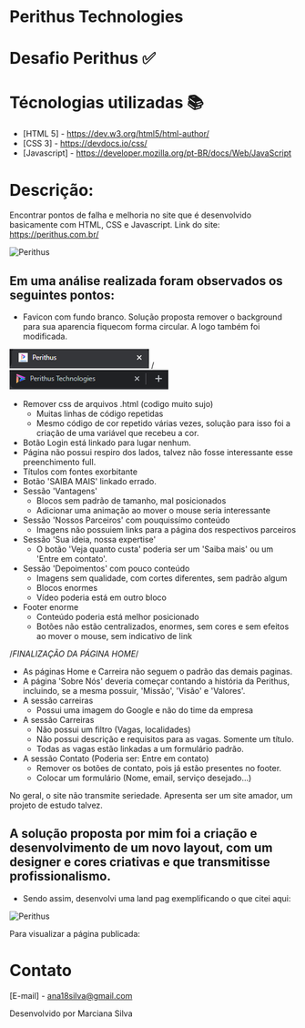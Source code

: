 # Perithus Technologies

# Desafio Perithus :white_check_mark:

# Técnologias utilizadas :books:

* [HTML 5] - https://dev.w3.org/html5/html-author/
* [CSS 3] - https://devdocs.io/css/
* [Javascript] - https://developer.mozilla.org/pt-BR/docs/Web/JavaScript

# Descrição:

Encontrar pontos de falha e melhoria no site que é desenvolvido basicamente com HTML, CSS e Javascript.
Link do site: https://perithus.com.br/

![Perithus](assets/img/perithusant.gif)

## Em uma análise realizada foram observados os seguintes pontos:

- Favicon com fundo branco. Solução proposta remover o background para sua aparencia fiquecom forma circular. A logo também foi modificada.

![Perithus](assets/img/fp.png) / ![Perithus](assets/img/fpp.png)

- Remover css de arquivos .html (codigo muito sujo)
  - Muitas linhas de código repetidas
  - Mesmo código de cor repetido várias vezes, solução para isso foi a criação de uma variável que recebeu a cor.
- Botão Login está linkado para lugar nenhum.
- Página não possui respiro dos lados, talvez não fosse interessante esse preenchimento full.
- Títulos com fontes exorbitante
- Botão 'SAIBA MAIS' linkado errado.
- Sessão 'Vantagens'
  - Blocos sem padrão de tamanho, mal posicionados
  - Adicionar uma animação ao mover o mouse seria interessante
- Sessão 'Nossos Parceiros' com pouquissímo conteúdo
  - Imagens não possuiem links para a página dos respectivos parceiros
- Sessão 'Sua ideia, nossa expertise'
  - O botão 'Veja quanto custa' poderia ser um 'Saiba mais' ou um 'Entre em contato'.
- Sessão 'Depoimentos' com pouco conteúdo
  - Imagens sem qualidade, com cortes diferentes, sem padrão algum
  - Blocos enormes
  - Vídeo poderia está em outro bloco
- Footer enorme
  - Conteúdo poderia está melhor posicionado
  - Botões não estão centralizados, enormes, sem cores e sem efeitos ao mover o mouse, sem indicativo de link

/*FINALIZAÇÃO DA PÁGINA HOME*/

- As páginas Home e Carreira não seguem o padrão das demais paginas. 
- A página 'Sobre Nós' deveria começar contando a história da Perithus, incluindo, se a mesma possuir, 
'Missão', 'Visão' e 'Valores'.
- A sessão carreiras
  - Possui uma imagem do Google e não do time da empresa
- A sessão Carreiras
  - Não possui um filtro (Vagas, localidades)
  - Não possui descrição e requisitos para as vagas. Somente um título.
  - Todas as vagas estão linkadas a um formulário padrão.
- A sessão Contato (Poderia ser: Entre em contato)
  - Remover os botões de contato, pois já estão presentes no footer.
  - Colocar um formulário (Nome, email, serviço desejado...)

No geral, o site não transmite seriedade. Apresenta ser um site amador, um projeto de estudo talvez.

## A solução proposta por mim foi a criação e desenvolvimento de um novo layout, com um designer e cores criativas e que transmitisse profissionalismo.

- Sendo assim, desenvolvi uma land pag exemplificando o que citei aqui:


![Perithus](assets/img/perithus.gif)

Para visualizar a página publicada: 

# Contato
[E-mail] - ana18silva@gmail.com

Desenvolvido por Marciana Silva
